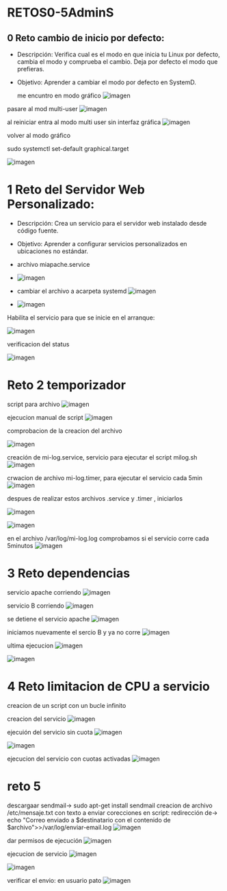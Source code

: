 # RETOS0-5AdminS
## 0 Reto cambio de inicio por defecto:
- Descripción: Verifica cual es el modo en que inicia tu Linux por defecto, cambia el modo y
comprueba el cambio. Deja por defecto el modo que prefieras.
- Objetivo: Aprender a cambiar el modo por defecto en SystemD.
  
  me encuntro en modo gráfico 
![imagen](https://github.com/vanessa541/RETOS1-5AdminS/assets/111407329/339ff5dd-addb-4561-8d3b-41185c5a264e)



pasare al mod multi-user
![imagen](https://github.com/vanessa541/RETOS1-5AdminS/assets/111407329/7d70918a-b6ff-4630-8376-09234f854065)


al reiniciar entra al modo multi user sin interfaz gráfica
![imagen](https://github.com/vanessa541/RETOS1-5AdminS/assets/111407329/6d1f017f-7278-4c79-b5f6-d0e9cf2034ff)


volver al modo gráfico 

sudo systemctl set-default graphical.target 

![imagen](https://github.com/vanessa541/RETOS1-5AdminS/assets/111407329/d516a572-b80e-4f3f-b6b3-fca011779940)

# 1 Reto del Servidor Web Personalizado:
- Descripción: Crea un servicio para el servidor web instalado desde código fuente.
- Objetivo: Aprender a configurar servicios personalizados en ubicaciones no estándar.

- archivo miapache.service
- ![imagen](https://github.com/vanessa541/RETOS1-5AdminS/assets/111407329/a625a033-3704-4666-b96f-6dd30fa82768)


- cambiar el archivo a acarpeta systemd ![imagen](https://github.com/vanessa541/RETOS1-5AdminS/assets/111407329/7700b74e-3292-4b42-bda7-1c43cbd6f8d7)

- ![imagen](https://github.com/vanessa541/RETOS1-5AdminS/assets/111407329/264dd8a9-0e05-4e95-8d94-7f13c48b7898)

Habilita el servicio para que se inicie en el arranque:

![imagen](https://github.com/vanessa541/RETOS1-5AdminS/assets/111407329/c6cd3242-522b-49f6-90cd-6946b254cf67)


verificacion del status

![imagen](https://github.com/vanessa541/RETOS1-5AdminS/assets/111407329/6f006a2c-ea2f-4aef-8169-aa8aa650ac6f)



 # Reto 2 temporizador

 script para archivo 
 ![imagen](https://github.com/vanessa541/RETOS1-5AdminS/assets/111407329/56f1fb58-aa59-42f2-99cd-18b6ce808ee5)
 
ejecucion manual de script 
![imagen](https://github.com/vanessa541/RETOS1-5AdminS/assets/111407329/206ed1cf-962a-4f17-935e-f2041a521d43)

comprobacion de la creacion del archivo

![imagen](https://github.com/vanessa541/RETOS1-5AdminS/assets/111407329/5c7414b8-d0b1-455d-91fd-3d8bacaf2420)

creación de mi-log.service, servicio para ejecutar el script milog.sh
![imagen](https://github.com/vanessa541/RETOS1-5AdminS/assets/111407329/f55ed2b8-1301-4547-b2ad-068c5c64d1ff)

crwacion de archivo mi-log.timer, para ejecutar el servicio cada 5min
![imagen](https://github.com/vanessa541/RETOS1-5AdminS/assets/111407329/000afbd9-fc80-432f-8da3-51a0845ef0f4)



despues de realizar estos archivos .service y .timer , iniciarlos

![imagen](https://github.com/vanessa541/RETOS1-5AdminS/assets/111407329/9f92bb57-df01-4d48-a0f2-f61c9cc47f73)

![imagen](https://github.com/vanessa541/RETOS1-5AdminS/assets/111407329/d3a2ca8c-09e7-4c16-a2e1-438696f44562)

en el archivo /var/log/mi-log.log comprobamos si el servicio corre cada 5minutos
![imagen](https://github.com/vanessa541/RETOS1-5AdminS/assets/111407329/ba858995-a809-43d6-b607-ce355af4a4b8)

# 3 Reto dependencias
servicio apache corriendo 
![imagen](https://github.com/vanessa541/RETOS1-5AdminS/assets/111407329/29e1b3b9-3389-45de-8141-f36fc9ca009d)

servicio B corriendo 
![imagen](https://github.com/vanessa541/RETOS1-5AdminS/assets/111407329/ca2e694d-4081-4b9b-a569-3e6102dd0a73)


se detiene el servicio apache 
![imagen](https://github.com/vanessa541/RETOS1-5AdminS/assets/111407329/e2abb6b9-5d8f-430a-aa47-782687ac4139)


iniciamos nuevamente el sercio B y ya no corre
![imagen](https://github.com/vanessa541/RETOS1-5AdminS/assets/111407329/ef6ba1ac-930c-4a15-9072-4cfd19f5f068)

ultima ejecucion
![imagen](https://github.com/vanessa541/RETOS1-5AdminS/assets/111407329/7c21fc20-f0d8-4c47-9e77-08ccf4984470)

![imagen](https://github.com/vanessa541/RETOS1-5AdminS/assets/111407329/dbb3480b-930c-47b7-aeba-4b76d844bc3a)

# 4 Reto limitacion de CPU  a servicio 
creacion de un script con un bucle infinito

creacion del servicio 
![imagen](https://github.com/vanessa541/RETOS1-5AdminS/assets/111407329/0bd7c02c-af24-44a3-8fa8-e92d8a110688)

ejecuión del servicio sin cuota
![imagen](https://github.com/vanessa541/RETOS1-5AdminS/assets/111407329/c31b1db1-7a7e-43e2-bde1-691bf0583fd6)

![imagen](https://github.com/vanessa541/RETOS1-5AdminS/assets/111407329/42f89554-b34a-4464-8207-f6b479d46231)

ejecucion del servicio con cuotas activadas ![imagen](https://github.com/vanessa541/RETOS1-5AdminS/assets/111407329/dd3f859f-5af0-4ad6-8632-d4ec759e82ca)


# reto 5

descargaar sendmail-> sudo apt-get install sendmail
creacion de archivo /etc/mensaje.txt  con texto a enviar
corecciones en script:
redirección de-> echo "Correo enviado a $destinatario con el contenido de $archivo">>/var/log/enviar-email.log
![imagen](https://github.com/vanessa541/RETOS1-5AdminS/assets/111407329/e5eb2f5c-f072-4e9d-9e8c-2f16ca4a8b00)

dar permisos de ejecución ![imagen](https://github.com/vanessa541/RETOS1-5AdminS/assets/111407329/a3756557-e37a-4a3e-8a3c-b85197efde42)

ejecucion de servicio 
![imagen](https://github.com/vanessa541/RETOS1-5AdminS/assets/111407329/84436df2-a3ca-4a91-b15e-ed43f71bd007)

![imagen](https://github.com/vanessa541/RETOS1-5AdminS/assets/111407329/47c8b5a7-116c-4f6e-aa1d-1d95b28af800)


verificar el envio: en usuario pato 
![imagen](https://github.com/vanessa541/RETOS1-5AdminS/assets/111407329/0eaa47e9-633b-417c-99b0-da1111a1efdb)

